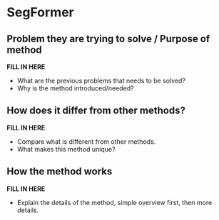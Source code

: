 # SegFormer

## Problem they are trying to solve / Purpose of method

__FILL IN HERE__

- What are the previous problems that needs to be solved?
- Why is the method introduced/needed?

## How does it differ from other methods?

__FILL IN HERE__

- Compare what is different from other methods.
- What makes this method unique?

## How the method works

__FILL IN HERE__

- Explain the details of the method, simple overview first,
then more details.
